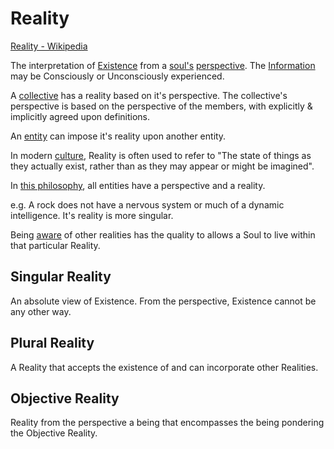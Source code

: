 # Reality

<a href="https://en.wikipedia.org/wiki/Reality" target="_blank">Reality - Wikipedia</a>

The interpretation of [Existence](./existence.md) from a [soul's](./soul.md) [perspective](./perspective.md). The [Information](./information.md) may be Consciously or Unconsciously experienced.

A [collective](./collective.md) has a reality based on it's perspective. The collective's perspective is based on the perspective of the members, with explicitly & implicitly agreed upon definitions.

An [entity](./entity.md) can impose it's reality upon another entity.

In modern [culture](./culture.md), Reality is often used to refer to "The state of things as they actually exist, rather than as they may appear or might be imagined".

In [this philosophy](./this-philosophy.md), all entities have a perspective and a reality.

e.g. A rock does not have a nervous system or much of a dynamic intelligence. It's reality is more singular.

Being [aware](./awareness.md) of other realities has the quality to allows a Soul to live within that particular Reality.

## Singular Reality

An absolute view of Existence. From the perspective, Existence cannot be any other way.

## Plural Reality

A Reality that accepts the existence of and can incorporate other Realities.

## Objective Reality

Reality from the perspective a being that encompasses the being pondering the Objective Reality.
